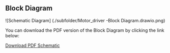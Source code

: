 ## Block Diagram


![Schematic Diagram] (./subfolder/Motor_driver -Block Diagram.drawio.png)

You can download the PDF version of the Block Diagram by clicking the link below:

[Download PDF Schematic](./path/to/your-schematic.pdf)


